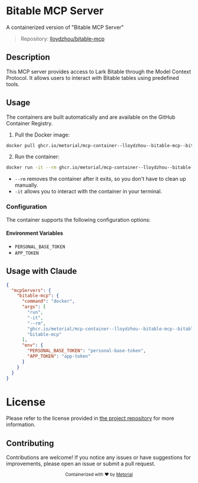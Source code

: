 
# Bitable MCP Server

A containerized version of "Bitable MCP Server"

> Repository: [lloydzhou/bitable-mcp](https://github.com/lloydzhou/bitable-mcp)

## Description

This MCP server provides access to Lark Bitable through the Model Context Protocol. It allows users to interact with Bitable tables using predefined tools.


## Usage

The containers are built automatically and are available on the GitHub Container Registry.

1. Pull the Docker image:

```bash
docker pull ghcr.io/metorial/mcp-container--lloydzhou--bitable-mcp--bitable-mcp
```

2. Run the container:

```bash
docker run -it --rm ghcr.io/metorial/mcp-container--lloydzhou--bitable-mcp--bitable-mcp 
```

- `--rm` removes the container after it exits, so you don't have to clean up manually.
- `-it` allows you to interact with the container in your terminal.


### Configuration

The container supports the following configuration options:




#### Environment Variables

- `PERSONAL_BASE_TOKEN`
- `APP_TOKEN`




## Usage with Claude

```json
{
  "mcpServers": {
    "bitable-mcp": {
      "command": "docker",
      "args": [
        "run",
        "-it",
        "--rm",
        "ghcr.io/metorial/mcp-container--lloydzhou--bitable-mcp--bitable-mcp",
        "bitable-mcp"
      ],
      "env": {
        "PERSONAL_BASE_TOKEN": "personal-base-token",
        "APP_TOKEN": "app-token"
      }
    }
  }
}
```

# License

Please refer to the license provided in [the project repository](https://github.com/lloydzhou/bitable-mcp) for more information.

## Contributing

Contributions are welcome! If you notice any issues or have suggestions for improvements, please open an issue or submit a pull request.

<div align="center">
  <sub>Containerized with ❤️ by <a href="https://metorial.com">Metorial</a></sub>
</div>
  
